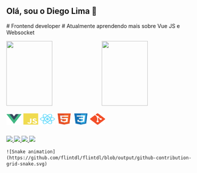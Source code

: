 ## Olá, sou o Diego Lima 👋

\# Frontend developer
\# Atualmente aprendendo mais sobre Vue JS e Websocket

<div >
   <img height="170em" width="49%" 
    src="https://github-readme-stats.vercel.app/api?username=flintdl&show_icons=true&theme=dark&include_all_commits=true&count_private=true" />
<img height="170em" width="49%" 
    src="https://github-readme-stats.vercel.app/api/top-langs/?username=flintdl&theme=dark&&layout=compact" />
</div>
<div style="display: inline_block"><br>
    <img align="center" alt="Diego-vuejs" height="30" width="40"
        src="https://raw.githubusercontent.com/devicons/devicon/master/icons/vuejs/vuejs-original.svg">
    <img align="center" alt="Diego-Js" height="30" width="40"
        src="https://raw.githubusercontent.com/devicons/devicon/master/icons/javascript/javascript-plain.svg">
    <img align="center" alt="Diego-React" height="30" width="40"
        src="https://raw.githubusercontent.com/devicons/devicon/master/icons/react/react-original.svg">
    <img align="center" alt="Diego-HTML" height="30" width="40"
        src="https://raw.githubusercontent.com/devicons/devicon/master/icons/html5/html5-original.svg">
    <img align="center" alt="Diego-CSS" height="30" width="40"
        src="https://raw.githubusercontent.com/devicons/devicon/master/icons/css3/css3-original.svg">
    <img align="center" height="30" width="40" alt="git"
        src="https://raw.githubusercontent.com/devicons/devicon/master/icons/git/git-plain.svg">
</div>

##

<div>
    <a href="https://instagram.com/diegojb15" target="_blank"><img
            src="https://img.shields.io/badge/-Instagram-%23E4405F?style=for-the-badge&logo=instagram&logoColor=white"
            target="_blank">
    </a>
    <a href="https://www.linkedin.com/in/diego-lima-duarte-748b2415b" target="_blank"><img
            src="https://img.shields.io/badge/-LinkedIn-%230077B5?style=for-the-badge&logo=linkedin&logoColor=white"
            target="_blank">
    </a>
    <a href="https://www.twitch.tv/flintovsk" target="_blank"><img
            src="https://img.shields.io/badge/Twitch-9146FF?style=for-the-badge&logo=twitch&logoColor=white"
            target="_blank">
    </a>
    <a href="mailto:duartediego.contato@outlook.com" target="_blank">
        <img src="https://img.shields.io/badge/Gmail-D14836?style=for-the-badge&logo=gmail&logoColor=white">
    </a>

    ![Snake animation](https://github.com/flintdl/flintdl/blob/output/github-contribution-grid-snake.svg)

   
</div>
